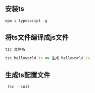 ## 安装ts 
```ts
npm i typescript -g
```

## 将ts文件编译成js文件
```ts
tsc 文件名

tsc helloworld.ts => 生成 helloworld.js
```

## 生成ts配置文件
```ts
 tsc --init
```